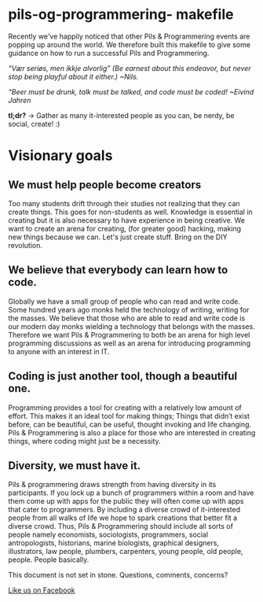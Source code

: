 pils-og-programmering-	makefile
==============================

Recently we've happily noticed that other Pils & Programmering events are popping up around the world. We therefore built this makefile to give some guidance on how to run a successful Pils and Programmering.

_“Vær seriøs, men ikkje alvorlig” (Be earnest about this endeavor, but never stop being playful about it either.) ~Nils._

_“Beer must be drunk, talk must be talked, and code must be coded! ~Eivind Jahren_ 

**tl;dr?** -> Gather as many it-interested people as you can, be nerdy, be social, create! :)

Visionary goals
===

We must help people become creators
---

Too many students drift through their studies not realizing that they can create things. This goes for non-students as well. Knowledge is essential in creating but it is also necessary to have experience in being creative. We want to create an arena for creating, (for greater good) hacking, making new things because we can. Let's just create stuff. Bring on the DIY revolution. 

We believe that everybody can learn how to code. 
---

Globally we have a small group of people who can read and write code. Some hundred years ago monks held the technology of writing, writing for the masses. We believe that those who are able to read and write code is our modern day monks wielding a technology that belongs with the masses. Therefore we want Pils & Programmering to both be an arena for high level programming discussions as well as an arena for introducing programming to anyone with an interest in IT.

Coding is just another tool, though a beautiful one. 
---

Programming provides a tool for creating with a relatively low amount of effort. This makes it an ideal tool for making things; Things that didn’t exist before, can be beautiful, can be useful, thought invoking and life changing. Pils & Programmering is also a place for those who are interested in creating things, where coding might just be a necessity.

Diversity, we must have it.
---

Pils & programmering draws strength from having diversity in its participants. If you lock up a bunch of programmers within a room and have them come up with apps for the public they will often come up with apps that cater to programmers. By including a diverse crowd of it-interested people from all walks of life we hope to spark creations that better fit a diverse crowd. Thus, Pils & Programmering should include all sorts of people namely economists, sociologists, programmers, social antropologists, historians, marine biologists, graphical designers, illustrators, law people, plumbers, carpenters, young people, old people, people. People basically. 

This document is not set in stone. Questions, comments, concerns? 

[Like us on Facebook](https://www.facebook.com/pilsprog)